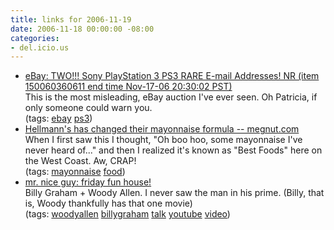 ```yaml
---
title: links for 2006-11-19
date: 2006-11-18 00:00:00 -08:00
categories:
- del.icio.us
---
```


<ul class="delicious">
	<li>
		<div class="delicious-link"><a href="http://cgi.ebay.com/TWO-Sony-PlayStation-3-PS3-RARE-E-mail-Addresses-NR_W0QQitemZ150060360611QQihZ005QQcategoryZ62054QQrdZ1QQcmdZViewItem">eBay: TWO!!! Sony PlayStation 3 PS3 RARE E-mail Addresses! NR (item 150060360611 end time Nov-17-06 20:30:02 PST)</a></div>
		<div class="delicious-extended">This is the most misleading, eBay auction I've ever seen. Oh Patricia, if only someone could warn you.</div>
		<div class="delicious-tags">(tags: <a href="http://del.icio.us/torrez/ebay">ebay</a> <a href="http://del.icio.us/torrez/ps3">ps3</a>)</div>
	</li>
	<li>
		<div class="delicious-link"><a href="http://www.megnut.com/2006/11/hellmanns-has-changed-their-mayonnaise-formula">Hellmann's has changed their mayonnaise formula -- megnut.com</a></div>
		<div class="delicious-extended">When I first saw this I thought, "Oh boo hoo, some mayonnaise I've never heard of..." and then I realized it's known as "Best Foods" here on the West Coast. Aw, CRAP!</div>
		<div class="delicious-tags">(tags: <a href="http://del.icio.us/torrez/mayonnaise">mayonnaise</a> <a href="http://del.icio.us/torrez/food">food</a>)</div>
	</li>
	<li>
		<div class="delicious-link"><a href="http://bonnehomme.blogspot.com/2006/11/friday-fun-house.html">mr. nice guy: friday fun house!</a></div>
		<div class="delicious-extended">Billy Graham + Woody Allen. I never saw the man in his prime. (Billy, that is, Woody thankfully has that one movie)</div>
		<div class="delicious-tags">(tags: <a href="http://del.icio.us/torrez/woodyallen">woodyallen</a> <a href="http://del.icio.us/torrez/billygraham">billygraham</a> <a href="http://del.icio.us/torrez/talk">talk</a> <a href="http://del.icio.us/torrez/youtube">youtube</a> <a href="http://del.icio.us/torrez/video">video</a>)</div>
	</li>
</ul>
